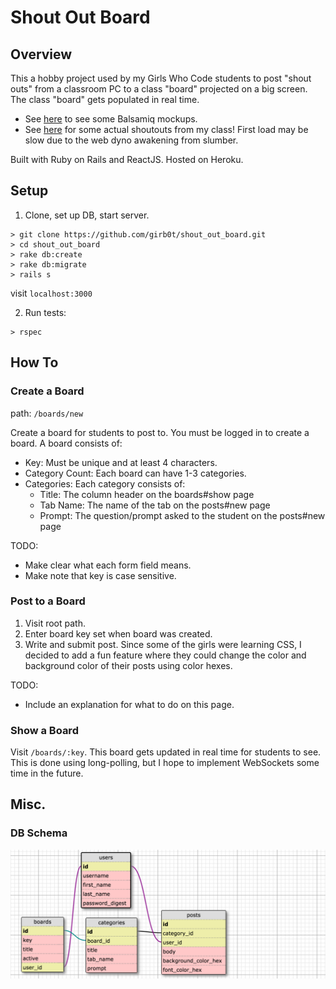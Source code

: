 # Shout Out Board
## Overview
This a hobby project used by my Girls Who Code students to post "shout outs" from a classroom PC to a class "board" projected on a big screen. The class "board" gets populated in real time.

- See [here](http://imgur.com/a/sF33D) to see some Balsamiq mockups.
- See [here](http://shoutout.peicodes.com/boards/semicolon) for some actual shoutouts from my class! First load may be slow due to the web dyno awakening from slumber.

Built with Ruby on Rails and ReactJS. Hosted on Heroku.

## Setup

1. Clone, set up DB, start server.

  ```
  > git clone https://github.com/girb0t/shout_out_board.git
  > cd shout_out_board
  > rake db:create
  > rake db:migrate
  > rails s
  ```
  visit ```localhost:3000```

2. Run tests:

  ```
  > rspec
  ```

## How To

### Create a Board
path: ```/boards/new```

Create a board for students to post to. You must be logged in to create a board. A board consists of:
- Key: Must be unique and at least 4 characters.
- Category Count: Each board can have 1-3 categories.
- Categories: Each category consists of:
  * Title: The column header on the boards#show page
  * Tab Name: The name of the tab on the posts#new page
  * Prompt: The question/prompt asked to the student on the posts#new page

TODO:
- Make clear what each form field means.
- Make note that key is case sensitive.

### Post to a Board
1. Visit root path.
2. Enter board key set when board was created.
3. Write and submit post. Since some of the girls were learning CSS, I decided to add a fun feature where they could change the color and background color of their posts using color hexes.

TODO:
- Include an explanation for what to do on this page.

### Show a Board
Visit ```/boards/:key```. This board gets updated in real time for students to see. This is done using long-polling, but I hope to implement WebSockets some time in the future.

## Misc.

### DB Schema
![alt tag](app/assets/images/schema_diagram.png)
